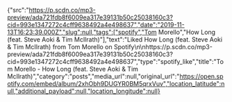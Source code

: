 {"src":"https://p.scdn.co/mp3-preview/ada721fdb8f6009ea317e39131b50c25038160c3?cid=993e1347272c4cff9638492a4e498637","date":"2019-11-13T16:23:39.000Z","slug":null,"tags":["spotify","Tom Morello","How Long (feat. Steve Aoki & Tim McIlrath)"],"text":"Liked How Long (feat. Steve Aoki & Tim McIlrath) from Tom Morello on Spotify\n\nhttps://p.scdn.co/mp3-preview/ada721fdb8f6009ea317e39131b50c25038160c3?cid=993e1347272c4cff9638492a4e498637","type":"spotify_like","title":"Tom Morello - How Long (feat. Steve Aoki & Tim McIlrath)","category":"posts","media_url":null,"original_url":"https://open.spotify.com/embed/album/2xhObh9DUGYR0BM5qrxVuv","location_latitude":null,"additional_payload":null,"location_longitude":null}